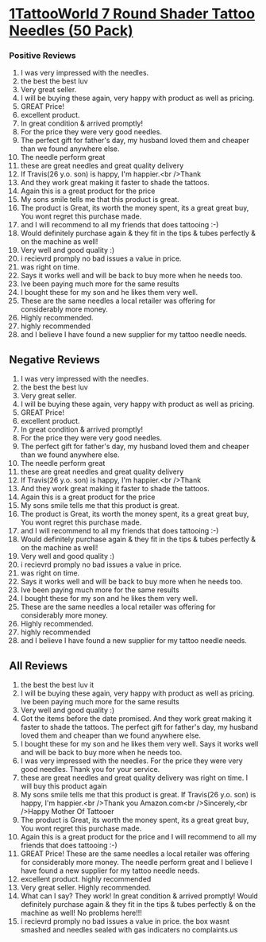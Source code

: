 # [1TattooWorld 7 Round Shader Tattoo Needles (50 Pack)](https://products.checkmycream.com/products/1TattooWorld-7-Round-Shader-Tattoo-Needles-(50-Pack).html)

### Positive Reviews

<ol>
      <li>I was very impressed with the needles.</li>
      <li>the best the best luv</li>
      <li>Very great seller.</li>
      <li>I will be buying these again, very happy with product as well as pricing.</li>
      <li>GREAT Price!</li>
      <li>excellent product.</li>
      <li>In great condition &amp; arrived promptly!</li>
      <li>For the price they were very good needles.</li>
      <li>The perfect gift for father&#x27;s day, my husband loved them and cheaper than we found anywhere else.</li>
      <li>The needle perform great</li>
      <li>these are great needles and great quality delivery</li>
      <li>If Travis(26 y.o. son) is happy, I&#x27;m happier.&lt;br /&gt;Thank</li>
      <li>And they  work great making it faster to shade the tattoos.</li>
      <li>Again this is a great product for the price</li>
      <li>My sons smile tells me that this product is great.</li>
      <li>The product is Great, its worth the money spent, its a great great buy, You wont regret this purchase made.</li>
      <li>and I will recommend to all my friends that does tattooing :-)</li>
      <li>Would definitely purchase again &amp; they fit in the tips &amp; tubes perfectly &amp; on the machine as well!</li>
      <li>Very well and good quality :)</li>
      <li>i recievrd promply no bad issues a value in price.</li>
      <li>was right on time.</li>
      <li>Says it works well and will be back to buy more when he needs too.</li>
      <li>Ive been paying much more for the same results</li>
      <li>I bought these for my son and he likes them very well.</li>
      <li>These are the same needles a local retailer was offering for considerably more money.</li>
      <li>Highly recommended.</li>
      <li>highly recommended</li>
      <li>and I believe I have found a new supplier for my tattoo needle needs.</li>
</ol>


<h2>Negative Reviews</h2>
<ol>
<li> I was very impressed with the needles.</li>
<li> the best the best luv</li>
<li> Very great seller.</li>
<li> I will be buying these again, very happy with product as well as pricing.</li>
<li> GREAT Price!</li>
<li> excellent product.</li>
<li> In great condition &amp; arrived promptly!</li>
<li> For the price they were very good needles.</li>
<li> The perfect gift for father&#x27;s day, my husband loved them and cheaper than we found anywhere else.</li>
<li> The needle perform great</li>
<li> these are great needles and great quality delivery</li>
<li> If Travis(26 y.o. son) is happy, I&#x27;m happier.&lt;br /&gt;Thank</li>
<li> And they  work great making it faster to shade the tattoos.</li>
<li> Again this is a great product for the price</li>
<li> My sons smile tells me that this product is great.</li>
<li> The product is Great, its worth the money spent, its a great great buy, You wont regret this purchase made.</li>
<li> and I will recommend to all my friends that does tattooing :-)</li>
<li> Would definitely purchase again &amp; they fit in the tips &amp; tubes perfectly &amp; on the machine as well!</li>
<li> Very well and good quality :)</li>
<li> i recievrd promply no bad issues a value in price.</li>
<li> was right on time.</li>
<li> Says it works well and will be back to buy more when he needs too.</li>
<li> Ive been paying much more for the same results</li>
<li> I bought these for my son and he likes them very well.</li>
<li> These are the same needles a local retailer was offering for considerably more money.</li>
<li> Highly recommended.</li>
<li> highly recommended</li>
<li> and I believe I have found a new supplier for my tattoo needle needs.</li>
</ol>

<h2>All Reviews</h2>

<ol>
    <li> the best the best luv it</li>
    <li> I will be buying these again, very happy with product as well as pricing. Ive been paying much more for the same results</li>
    <li> Very well and good quality :)</li>
    <li> Got the items before the date promised. And they  work great making it faster to shade the tattoos. The perfect gift for father&#x27;s day, my husband loved them and cheaper than we found anywhere else.</li>
    <li> I bought these for my son and he likes them very well. Says it works well and will be back to buy more when he needs too.</li>
    <li> I was very impressed with the needles. For the price they were very good needles. Thank you for your service.</li>
    <li> these are great needles and great quality delivery was right on time. I will buy this product again</li>
    <li> My sons smile tells me that this product is great. If Travis(26 y.o. son) is happy, I&#x27;m happier.&lt;br /&gt;Thank you Amazon.com&lt;br /&gt;Sincerely,&lt;br /&gt;Happy Mother Of Tattooer</li>
    <li> The product is Great, its worth the money spent, its a great great buy, You wont regret this purchase made.</li>
    <li> Again this is a great product for the price and I will recommend to all my friends that does tattooing :-)</li>
    <li> GREAT Price! These are the same needles a local retailer was offering for considerably more money. The needle perform great and I believe I have found a new supplier for my tattoo needle needs.</li>
    <li> excellent product. highly recommended</li>
    <li> Very great seller. Highly recommended.</li>
    <li> What can I say? They work! In great condition &amp; arrived promptly! Would definitely purchase again &amp; they fit in the tips &amp; tubes perfectly &amp; on the machine as well! No problems here!!!</li>
    <li> i recievrd promply no bad issues a value in price. the box wasnt smashed and needles sealed with gas indicaters no complaints.us</li>
</ol>





